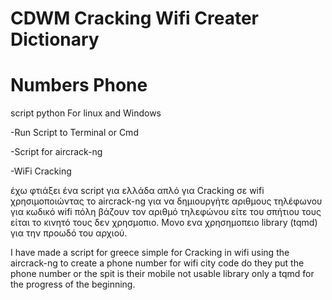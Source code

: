 # CDWM Cracking Wifi Creater Dictionary
# Numbers Phone

script python For linux and Windows

-Run Script to Terminal or Cmd

-Script for aircrack-ng

-WiFi Cracking

έχω φτιάξει ένα script για ελλάδα απλό
για Cracking  σε wifi χρησιμοποιώντας το aircrack-ng 
για να δημιουργήτε αριθμους τηλέφωνου για κωδικό wifi
πόλη βάζουν τον αριθμό τηλεφώνου είτε του σπήτιου τους είται
το κινητό τους δεν χρησμοπιο.
Μονο ενα χρησημοπειο library (tqmd) για την προωδό του αρχιού.

I have made a script for greece simple
for Cracking in wifi using the aircrack-ng to create
a phone number for wifi city code do they put the phone number
or the spit is their mobile not usable 
library only a tqmd for the progress of the beginning.
